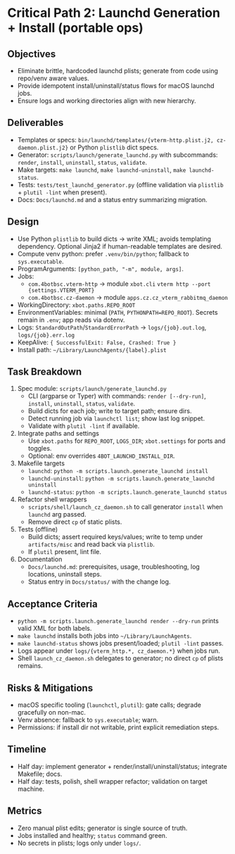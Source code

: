 # Critical Path 2: Launchd Generation + Install (portable ops)

## Objectives
- Eliminate brittle, hardcoded launchd plists; generate from code using repo/venv aware values.
- Provide idempotent install/uninstall/status flows for macOS launchd jobs.
- Ensure logs and working directories align with new hierarchy.

## Deliverables
- Templates or specs: `bin/launchd/templates/{vterm-http.plist.j2, cz-daemon.plist.j2}` or Python `plistlib` dict specs.
- Generator: `scripts/launch/generate_launchd.py` with subcommands: `render`, `install`, `uninstall`, `status`, `validate`.
- Make targets: `make launchd`, `make launchd-uninstall`, `make launchd-status`.
- Tests: `tests/test_launchd_generator.py` (offline validation via `plistlib` + `plutil -lint` when present).
- Docs: `Docs/launchd.md` and a status entry summarizing migration.

## Design
- Use Python `plistlib` to build dicts → write XML; avoids templating dependency. Optional Jinja2 if human-readable templates are desired.
- Compute venv python: prefer `.venv/bin/python`; fallback to `sys.executable`.
- ProgramArguments: `[python_path, "-m", module, args]`.
- Jobs:
  - `com.4botbsc.vterm-http` → module `xbot.cli` `vterm http --port {settings.VTERM_PORT}`
  - `com.4botbsc.cz-daemon` → module `apps.cz.cz_vterm_rabbitmq_daemon`
- WorkingDirectory: `xbot.paths.REPO_ROOT`
- EnvironmentVariables: minimal (`PATH`, `PYTHONPATH=REPO_ROOT`). Secrets remain in `.env`; app reads via dotenv.
- Logs: `StandardOutPath`/`StandardErrorPath` → `logs/{job}.out.log`, `logs/{job}.err.log`
- KeepAlive: `{ SuccessfulExit: False, Crashed: True }`
- Install path: `~/Library/LaunchAgents/{label}.plist`

## Task Breakdown
1) Spec module: `scripts/launch/generate_launchd.py`
   - CLI (argparse or Typer) with commands: `render [--dry-run]`, `install`, `uninstall`, `status`, `validate`.
   - Build dicts for each job; write to target path; ensure dirs.
   - Detect running job via `launchctl list`; show last log snippet.
   - Validate with `plutil -lint` if available.
2) Integrate paths and settings
   - Use `xbot.paths` for `REPO_ROOT`, `LOGS_DIR`; `xbot.settings` for ports and toggles.
   - Optional: env overrides `4BOT_LAUNCHD_INSTALL_DIR`.
3) Makefile targets
   - `launchd`: `python -m scripts.launch.generate_launchd install`
   - `launchd-uninstall`: `python -m scripts.launch.generate_launchd uninstall`
   - `launchd-status`: `python -m scripts.launch.generate_launchd status`
4) Refactor shell wrappers
   - `scripts/shell/launch_cz_daemon.sh` to call generator `install` when `launchd` arg passed.
   - Remove direct `cp` of static plists.
5) Tests (offline)
   - Build dicts; assert required keys/values; write to temp under `artifacts/misc` and read back via `plistlib`.
   - If `plutil` present, lint file.
6) Documentation
   - `Docs/launchd.md`: prerequisites, usage, troubleshooting, log locations, uninstall steps.
   - Status entry in `Docs/status/` with the change log.

## Acceptance Criteria
- `python -m scripts.launch.generate_launchd render --dry-run` prints valid XML for both labels.
- `make launchd` installs both jobs into `~/Library/LaunchAgents`.
- `make launchd-status` shows jobs present/loaded; `plutil -lint` passes.
- Logs appear under `logs/{vterm_http.*, cz_daemon.*}` when jobs run.
- Shell `launch_cz_daemon.sh` delegates to generator; no direct `cp` of plists remains.

## Risks & Mitigations
- macOS specific tooling (`launchctl`, `plutil`): gate calls; degrade gracefully on non-mac.
- Venv absence: fallback to `sys.executable`; warn.
- Permissions: if install dir not writable, print explicit remediation steps.

## Timeline
- Half day: implement generator + render/install/uninstall/status; integrate Makefile; docs.
- Half day: tests, polish, shell wrapper refactor; validation on target machine.

## Metrics
- Zero manual plist edits; generator is single source of truth.
- Jobs installed and healthy; `status` command green.
- No secrets in plists; logs only under `logs/`.
